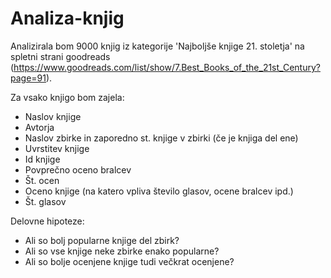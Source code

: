 # Analiza-knjig
Analizirala bom 9000 knjig iz kategorije 'Najboljše knjige 21. stoletja' na spletni strani goodreads (https://www.goodreads.com/list/show/7.Best_Books_of_the_21st_Century?page=91).

Za vsako knjigo bom zajela:
- Naslov knjige
- Avtorja
- Naslov zbirke in zaporedno st. knjige v zbirki (če je knjiga del ene)
- Uvrstitev knjige
- Id knjige
- Povprečno oceno bralcev
- Št. ocen
- Oceno knjige (na katero vpliva število glasov, ocene bralcev ipd.)
- Št. glasov

Delovne hipoteze:
- Ali so bolj popularne knjige del zbirk?
- Ali so vse knjige neke zbirke enako popularne?
- Ali so bolje ocenjene knjige tudi večkrat ocenjene?
